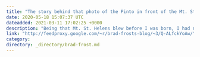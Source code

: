 ```yaml
---
title: "The story behind that photo of the Pinto in front of the Mt. St. Helens"
date: 2020-05-18 15:07:37 UTC
dateadded: 2021-03-11 17:02:25 +0000
description: "Being that Mt. St. Helens blew before I was born, I had never seen this photo. It’s wild, and the story behind it is even wilder! Source: The story behind that photo of the Pinto in front of the Mt. […]"
link: "http://feedproxy.google.com/~r/brad-frosts-blog/~3/Q-ALfckYoAw/"
category:
directory: _directory/brad-frost.md
---
```

